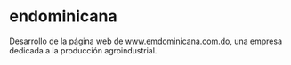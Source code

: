 endominicana
============

Desarrollo de la página web de www.emdominicana.com.do, una empresa dedicada a la producción agroindustrial.

